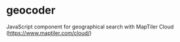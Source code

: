 # geocoder
JavaScript component for geographical search with MapTiler Cloud (https://www.maptiler.com/cloud/)

